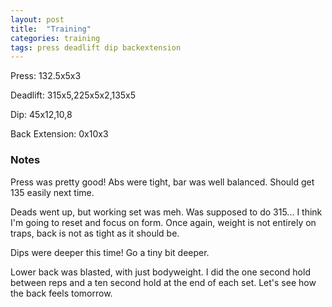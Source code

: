 ```yaml
---
layout: post
title:  "Training"
categories: training
tags: press deadlift dip backextension
---
```


Press:          132.5x5x3

Deadlift:       315x5,225x5x2,135x5

Dip:            45x12,10,8

Back Extension: 0x10x3

### Notes

Press was pretty good! Abs were tight, bar was well balanced. Should get 135
easily next time.

Deads went up, but working set was meh. Was  supposed to do 315... I think I'm
going to reset and focus on form. Once again, weight is not entirely on traps,
back is not as tight as it should be.

Dips were deeper this time! Go a tiny bit deeper.

Lower back was blasted, with just bodyweight. I did the one second hold between
reps and a ten second hold at the end of each set. Let's see how the back feels
tomorrow.
